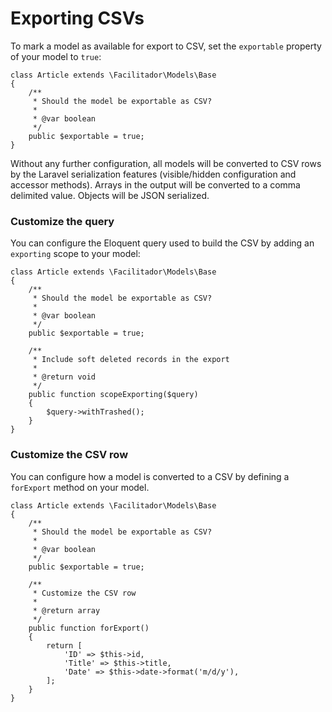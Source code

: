 # Exporting CSVs

To mark a model as available for export to CSV, set the `exportable` property of your model to `true`:

```php?start_inline=1
class Article extends \Facilitador\Models\Base
{
    /**
     * Should the model be exportable as CSV?
     *
     * @var boolean
     */
    public $exportable = true;
}
```

Without any further configuration, all models will be converted to CSV rows by the Laravel serialization features (visible/hidden configuration and accessor methods).  Arrays in the output will be converted to a comma delimited value.  Objects will be JSON serialized.

### Customize the query

You can configure the Eloquent query used to build the CSV by adding an `exporting` scope to your model:

```php?start_inline=1
class Article extends \Facilitador\Models\Base
{
    /**
     * Should the model be exportable as CSV?
     *
     * @var boolean
     */
    public $exportable = true;

    /**
     * Include soft deleted records in the export
     *
     * @return void
     */
    public function scopeExporting($query)
    {
        $query->withTrashed();
    }
}
```

### Customize the CSV row

You can configure how a model is converted to a CSV by defining a `forExport` method on your model.  

```php?start_inline=1
class Article extends \Facilitador\Models\Base
{
    /**
     * Should the model be exportable as CSV?
     *
     * @var boolean
     */
    public $exportable = true;

    /**
     * Customize the CSV row
     *
     * @return array
     */
    public function forExport()
    {
        return [
            'ID' => $this->id,
            'Title' => $this->title,
            'Date' => $this->date->format('m/d/y'),
        ];
    }
}
```

